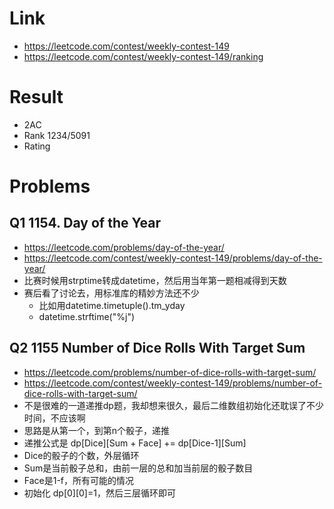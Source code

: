 # Link
- https://leetcode.com/contest/weekly-contest-149
- https://leetcode.com/contest/weekly-contest-149/ranking

# Result
- 2AC
- Rank 1234/5091
- Rating

# Problems
## Q1 1154. Day of the Year
- https://leetcode.com/problems/day-of-the-year/
- https://leetcode.com/contest/weekly-contest-149/problems/day-of-the-year/
- 比赛时候用strptime转成datetime，然后用当年第一题相减得到天数
- 赛后看了讨论去，用标准库的精妙方法还不少
    - 比如用datetime.timetuple().tm_yday
    - datetime.strftime("%j")

## Q2 1155 Number of Dice Rolls With Target Sum
- https://leetcode.com/problems/number-of-dice-rolls-with-target-sum/
- https://leetcode.com/contest/weekly-contest-149/problems/number-of-dice-rolls-with-target-sum/
- 不是很难的一道递推dp题，我却想来很久，最后二维数组初始化还耽误了不少时间，不应该啊
- 思路是从第一个，到第n个骰子，递推
- 递推公式是 dp[Dice][Sum + Face] += dp[Dice-1][Sum]
- Dice的骰子的个数，外层循环
- Sum是当前骰子总和，由前一层的总和加当前层的骰子数目
- Face是1-f，所有可能的情况
- 初始化 dp[0][0]=1，然后三层循环即可